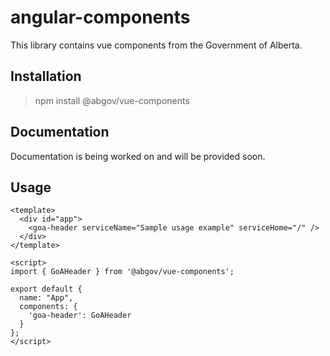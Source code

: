 # angular-components

This library contains vue components from the Government of Alberta.

## Installation

> npm install @abgov/vue-components

## Documentation

Documentation is being worked on and will be provided soon.

## Usage
```
<template>
  <div id="app">
    <goa-header serviceName="Sample usage example" serviceHome="/" />
  </div>
</template>

<script>
import { GoAHeader } from '@abgov/vue-components';

export default {
  name: "App",
  components: {
    'goa-header': GoAHeader
  }
};
</script>
``` 